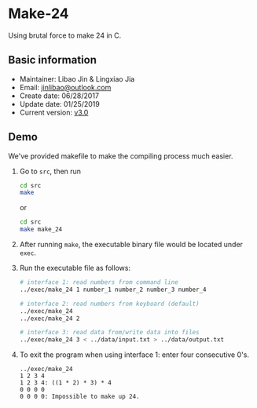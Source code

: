 # Make-24

Using brutal force to make 24 in C.

## Basic information

* Maintainer: Libao Jin & Lingxiao Jia
* Email: [jinlibao@outlook.com](mailto:jinlibao@outlook.com?subject=[GitHub]%20Make-24)
* Create date: 06/28/2017
* Update date: 01/25/2019
* Current version: [v3.0](https://github.com/jinlibao/Make-24/tree/v3.0)

## Demo

We've provided makefile to make the compiling process much easier.

1. Go to `src`, then run

    ```bash
    cd src
    make
    ```

    or

    ```bash
    cd src
    make make_24
    ```

2. After running `make`, the executable binary file would be located under `exec`.
3. Run the executable file as follows:

    ```bash
    # interface 1: read numbers from command line
    ../exec/make_24 1 number_1 number_2 number_3 number_4

    # interface 2: read numbers from keyboard (default)
    ../exec/make_24
    ../exec/make_24 2

    # interface 3: read data from/write data into files
    ../exec/make_24 3 < ../data/input.txt > ../data/output.txt

    ```
4. To exit the program when using interface 1: enter four consecutive 0's.

    ```
    ../exec/make_24
    1 2 3 4
    1 2 3 4: ((1 * 2) * 3) * 4
    0 0 0 0
    0 0 0 0: Impossible to make up 24.
    ```
